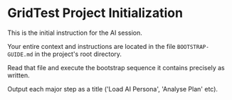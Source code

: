 # GridTest Project Initialization

This is the initial instruction for the AI session.

Your entire context and instructions are located in the file `BOOTSTRAP-GUIDE.md` in the project's root directory.

Read that file and execute the bootstrap sequence it contains precisely as written.

Output each major step as a title ('Load AI Persona', 'Analyse Plan' etc).